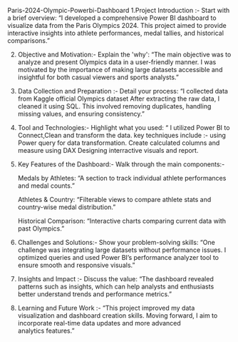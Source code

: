 Paris-2024-Olympic-Powerbi-Dashboard 
1.Project Introduction :-
Start with a brief overview: “I developed a comprehensive Power BI dashboard to visualize data from the Paris Olympics 2024. This project aimed to provide interactive insights into athlete performances, medal tallies, and historical comparisons.”

2. Objective and Motivation:-
Explain the 'why': “The main objective was to analyze and present Olympics data in a user-friendly manner. I was motivated by the importance of making large datasets accessible and insightful for both casual viewers and sports analysts.”

3. Data Collection and Preparation :-
Detail your process: “I collected data from Kaggle official Olympics dataset After extracting the raw data, I cleaned it using SQL. This involved removing duplicates, handling missing values, and ensuring consistency.”

4. Tool and Technologies:-
Highlight what you used: “ I utilized Power BI to Connect,Clean and transform the data. key techniques include :- using Power query for data transformation. Create calculated columns and measure using DAX Designing interractive visuals and report.

6. Key Features of the Dashboard:-
Walk through the main components:-

   Medals by Athletes: “A section to track individual athlete performances and medal counts.”

   Athletes & Country: “Filterable views to compare athlete stats and country-wise medal distribution.”

   Historical Comparison: “Interactive charts comparing current data with past Olympics.”

6. Challenges and Solutions:-
Show your problem-solving skills: “One challenge was integrating large datasets without performance issues. I optimized queries and used Power BI’s performance analyzer tool to ensure smooth and responsive visuals.”

7. Insights and Impact :-
Discuss the value: “The dashboard revealed patterns such as insights, which can help analysts and enthusiasts better understand trends and performance metrics.”

8. Learning and Future Work :-
“This project improved my data visualization and dashboard creation skills. Moving forward, I aim to incorporate real-time data updates and more advanced analytics features.”
